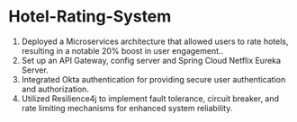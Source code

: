 # Hotel-Rating-System
1. Deployed a Microservices architecture that allowed users to rate hotels, resulting in a notable 20% boost in user engagement..
2. Set up an API Gateway, config server and Spring Cloud Netflix Eureka Server.
3. Integrated Okta authentication for providing secure user authentication and authorization.
4. Utilized Resilience4j to implement fault tolerance, circuit breaker, and rate limiting mechanisms for enhanced system reliability.
